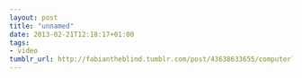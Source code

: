 ```yaml
---
layout: post
title: "unnamed"
date: 2013-02-21T12:18:17+01:00
tags:
- video
tumblr_url: http://fabiantheblind.tumblr.com/post/43638633655/computerlovers-saz-photoswipe-is-a-free
---
```

